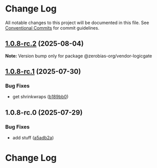 # Change Log

All notable changes to this project will be documented in this file.
See [Conventional Commits](https://conventionalcommits.org) for commit guidelines.

## [1.0.8-rc.2](https://github.com/zerobias-org/vendor/compare/@zerobias-org/vendor-logicgate@1.0.8-rc.1...@zerobias-org/vendor-logicgate@1.0.8-rc.2) (2025-08-04)

**Note:** Version bump only for package @zerobias-org/vendor-logicgate





## [1.0.8-rc.1](https://github.com/zerobias-org/vendor/compare/@zerobias-org/vendor-logicgate@1.0.8-rc.0...@zerobias-org/vendor-logicgate@1.0.8-rc.1) (2025-07-30)


### Bug Fixes

* get shrinkwraps ([b189bb0](https://github.com/zerobias-org/vendor/commit/b189bb0cf53ad66427530ccc0eab7824527942d3))





## 1.0.8-rc.0 (2025-07-29)


### Bug Fixes

* add stuff ([a5adb2a](https://github.com/zerobias-org/vendor/commit/a5adb2aecd0670c42e9077affecb6a047bf30fc6))





# Change Log
